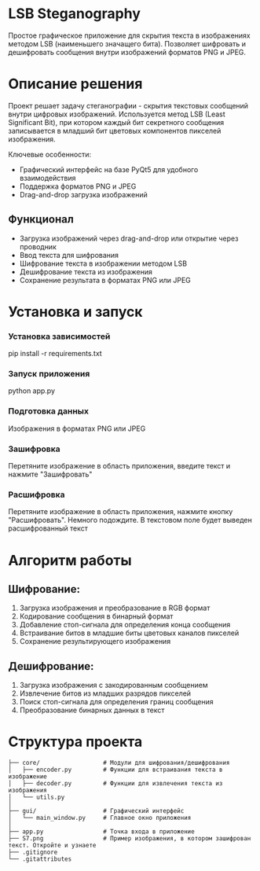 # LSB Steganography
Простое графическое приложение для скрытия текста в изображениях методом LSB (наименьшего значащего бита).
Позволяет шифровать и дешифровать сообщения внутри изображений форматов PNG и JPEG.

# Описание решения
Проект решает задачу стеганографии - скрытия текстовых сообщений внутри цифровых изображений. Используется метод LSB (Least Significant Bit), при котором каждый бит секретного сообщения записывается в младший бит цветовых компонентов пикселей изображения.

Ключевые особенности:
- Графический интерфейс на базе PyQt5 для удобного взаимодействия
- Поддержка форматов PNG и JPEG
- Drag-and-drop загрузка изображений

## Функционал
- Загрузка изображений через drag-and-drop или открытие через проводник
- Ввод текста для шифрования
- Шифрование текста в изображении методом LSB
- Дешифрование текста из изображения
- Сохранение результата в форматах PNG или JPEG

# Установка и запуск
### Установка зависимостей
pip install -r requirements.txt
### Запуск приложения 
python app.py
### Подготовка данных
Изображения в форматах PNG или JPEG
### Зашифровка
Перетяните изображение в область приложения, введите текст и нажмите "Зашифровать"
### Расшифровка
Перетяните изображение в область приложения, нажмите кнопку "Расшифровать". Немного подождите. В текстовом поле будет выведен расшифрованный текст

# Алгоритм работы
## Шифрование:
1. Загрузка изображения и преобразование в RGB формат
2. Кодирование сообщения в бинарный формат
3. Добавление стоп-сигнала для определения конца сообщения
4. Встраивание битов в младшие биты цветовых каналов пикселей
5. Сохранение результирующего изображения

## Дешифрование:
1. Загрузка изображения с закодированным сообщением
2. Извлечение битов из младших разрядов пикселей
3. Поиск стоп-сигнала для определения границ сообщения
4. Преобразование бинарных данных в текст

# Структура проекта
```
├── core/                  # Модули для шифрования/дешифрования
│   ├── encoder.py         # Функции для встраивания текста в изображение
│   ├── decoder.py         # Функции для извлечения текста из изображения
│   └── utils.py
│
├── gui/                   # Графический интерфейс
│   └── main_window.py     # Главное окно приложения
│
├── app.py                 # Точка входа в приложение
├── S7.png                 # Пример изображения, в котором зашифрован текст. Откройте и узнаете
├── .gitignore
└── .gitattributes
```
